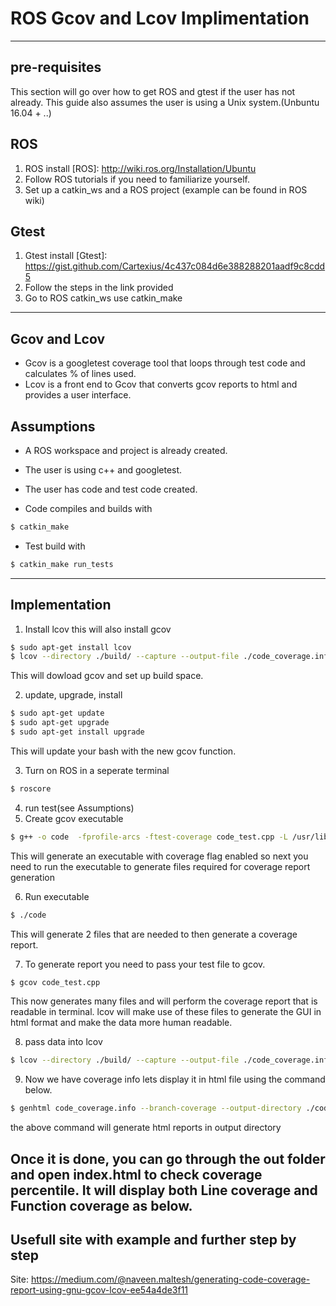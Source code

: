 ROS Gcov and Lcov Implimentation
================================
---

## pre-requisites
This section will go over how to get ROS and gtest if the user has not already.
This guide also assumes the user is using a Unix system.(Unbuntu 16.04 + ..)

## ROS

1. ROS install [ROS]: http://wiki.ros.org/Installation/Ubuntu
2. Follow ROS tutorials if you need to familiarize yourself.
3. Set up a catkin_ws and a ROS project (example can be found in ROS wiki)

## Gtest

1. Gtest install [Gtest]: https://gist.github.com/Cartexius/4c437c084d6e388288201aadf9c8cdd5
2. Follow the steps in the link provided 
3. Go to ROS catkin_ws use catkin_make
---

## Gcov and Lcov
* Gcov is a googletest coverage tool that loops through test code and calculates % 
of lines used.
* Lcov is a front end to Gcov that converts gcov reports to html and provides a user interface.

## Assumptions
* A ROS workspace and project is already created.
* The user is using c++ and googletest.
* The user has code and test code created.

* Code compiles and builds with
```sh
$ catkin_make
```
* Test build with
```sh
$ catkin_make run_tests
``` 
---
## Implementation

1. Install lcov this will also install gcov
```sh
$ sudo apt-get install lcov
$ lcov --directory ./build/ --capture --output-file ./code_coverage.info -rc lcov_branch_coverage=1
```
This will dowload gcov and set up build space. 

2. update, upgrade, install
```sh
$ sudo apt-get update
$ sudo apt-get upgrade
$ sudo apt-get install upgrade
```
This will update your bash with the new gcov function.

3. Turn on ROS in a seperate terminal
```sh
$ roscore
```

4. run test(see Assumptions)
5. Create gcov executable
```sh
$ g++ -o code  -fprofile-arcs -ftest-coverage code_test.cpp -L /usr/lib -I/usr/include
```
This will generate an executable with coverage flag enabled so next you need to run the executable to generate files required for coverage report generation

6. Run executable
```sh
$ ./code
```
This will generate 2 files that are needed to then generate a coverage report.

7. To generate report you need to pass your test file to gcov.
```sh
$ gcov code_test.cpp
```
This now generates many files and will perform the coverage report that is readable in terminal. lcov will make use of these files to generate the GUI in html format and make the data more human readable.

8. pass data into lcov
```sh
$ lcov --directory ./build/ --capture --output-file ./code_coverage.info -rc lcov_branch_coverage=1
```

9. Now we have coverage info lets display it in html file using the command below.
```sh
$ genhtml code_coverage.info --branch-coverage --output-directory ./code_coverage_report/
```
the above command will generate html reports in output directory

Once it is done, you can go through the out folder and open index.html to check coverage percentile. It will display both Line coverage and Function coverage as below.
---
## Usefull site with example and further step by step
Site: https://medium.com/@naveen.maltesh/generating-code-coverage-report-using-gnu-gcov-lcov-ee54a4de3f11











